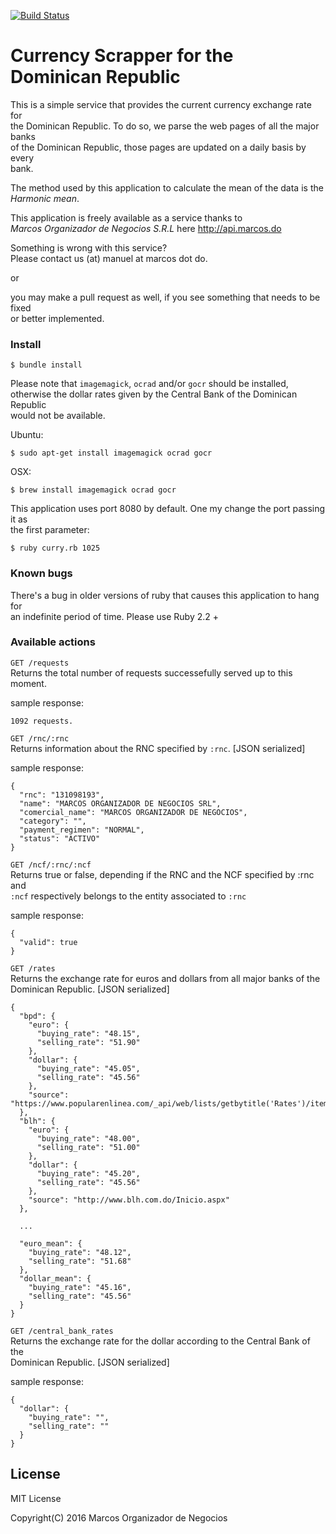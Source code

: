 [![Build Status](https://travis-ci.org/MarcosCommunity/curry.svg?branch=master)](https://travis-ci.org/MarcosCommunity/curry)

# Currency Scrapper for the Dominican Republic

This is a simple service that provides the current currency exchange rate for<br>
the Dominican Republic. To do so, we parse the web pages of all the major banks<br>
of the Dominican Republic, those pages are updated on a daily basis by every<br>
bank.

The method used by this application to calculate the mean of the data is the<br>
_Harmonic mean_.

This application is freely available as a service thanks to<br>
_Marcos Organizador de Negocios S.R.L_ here http://api.marcos.do<br>

Something is wrong with this service?<br>
Please contact us (at) manuel at marcos dot do.<br>

or<br>

you may make a pull request as well, if you see something that needs to be fixed<br>
or better implemented.<br>

### Install
	$ bundle install

Please note that ``imagemagick``, ``ocrad`` and/or ``gocr`` should be installed,<br>
otherwise the dollar rates given by the Central Bank of the Dominican Republic</br>
would not be available.<br>

Ubuntu:

    $ sudo apt-get install imagemagick ocrad gocr

OSX:

    $ brew install imagemagick ocrad gocr

This application uses port 8080 by default. One my change the port passing it as<br>
the first parameter:

    $ ruby curry.rb 1025

### Known bugs
There's a bug in older versions of ruby that causes this application to hang for<br>
an indefinite period of time. Please use Ruby 2.2 +

### Available actions

``GET /requests``<br>
Returns the total number of requests successefully served up to this moment.

sample response:

	1092 requests.

``GET /rnc/:rnc``<br>
Returns information about the RNC specified by `:rnc`. [JSON serialized]<br>

sample response:<br>

	{
	  "rnc": "131098193",
	  "name": "MARCOS ORGANIZADOR DE NEGOCIOS SRL",
	  "comercial_name": "MARCOS ORGANIZADOR DE NEGOCIOS",
	  "category": "",
	  "payment_regimen": "NORMAL",
	  "status": "ACTIVO"
	}

``GET /ncf/:rnc/:ncf``<br>
Returns true or false, depending if the RNC and the NCF specified by :rnc and<br>
``:ncf`` respectively belongs to the entity associated to ``:rnc``<br>

sample response:<br>

	{
	  "valid": true
	}


``GET /rates``<br>
Returns the exchange rate for euros and dollars from all major banks of the<br>
Dominican Republic. [JSON serialized]<br>

	{
	  "bpd": {
	    "euro": {
	      "buying_rate": "48.15",
	      "selling_rate": "51.90"
	    },
	    "dollar": {
	      "buying_rate": "45.05",
	      "selling_rate": "45.56"
	    },
	    "source": "https://www.popularenlinea.com/_api/web/lists/getbytitle('Rates')/items"
	  },
	  "blh": {
	    "euro": {
	      "buying_rate": "48.00",
	      "selling_rate": "51.00"
	    },
	    "dollar": {
	      "buying_rate": "45.20",
	      "selling_rate": "45.56"
	    },
	    "source": "http://www.blh.com.do/Inicio.aspx"
	  },

	  ...

	  "euro_mean": {
	    "buying_rate": "48.12",
	    "selling_rate": "51.68"
	  },
	  "dollar_mean": {
	    "buying_rate": "45.16",
	    "selling_rate": "45.56"
	  }
	}



``GET /central_bank_rates``<br>
Returns the exchange rate for the dollar according to the Central Bank of the<br>
Dominican Republic. [JSON serialized]<br>

sample response:<br>

	{
	  "dollar": {
	    "buying_rate": "",
	    "selling_rate": ""
	  }
	}

## License
MIT License<br>

Copyright(C) 2016 Marcos Organizador de Negocios

